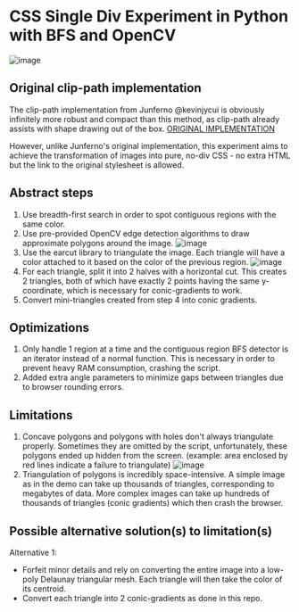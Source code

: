 # CSS Single Div Experiment in Python with BFS and OpenCV
![image](https://github.com/khanhtranngoccva/css-single-div-experiment/assets/61155608/ba086a26-815c-4b82-9a96-d140bf5a173d)

## Original clip-path implementation
The clip-path implementation from Junferno @kevinjycui is obviously infinitely more robust and compact than this method, as clip-path already assists with shape drawing out of the box. 
<a href="https://github.com/junferno/css-video">ORIGINAL IMPLEMENTATION</a>

However, unlike Junferno's original implementation, this experiment aims to achieve the transformation of images into pure, no-div CSS - no extra HTML but the link to the original stylesheet is allowed.

## Abstract steps
1. Use breadth-first search in order to spot contiguous regions with the same color.
2. Use pre-provided OpenCV edge detection algorithms to draw approximate polygons around the image.
![image](https://github.com/khanhtranngoccva/css-single-div-experiment/assets/61155608/28e604f2-6fb2-4697-b459-f9ee4e98d397)
3. Use the earcut library to triangulate the image. Each triangle will have a color attached to it based on the color of the previous region.
![image](https://github.com/khanhtranngoccva/css-single-div-experiment/assets/61155608/11eeb57a-e6af-4a48-9009-87d1504205d0)
4. For each triangle, split it into 2 halves with a horizontal cut. This creates 2 triangles, both of which have exactly 2 points having the same y-coordinate, which is necessary for conic-gradients to work.
5. Convert mini-triangles created from step 4 into conic gradients.

## Optimizations
1. Only handle 1 region at a time and the contiguous region BFS detector is an iterator instead of a normal function. This is necessary in order to prevent heavy RAM consumption, crashing the script.
2. Added extra angle parameters to minimize gaps between triangles due to browser rounding errors.

## Limitations
1. Concave polygons and polygons with holes don't always triangulate properly. Sometimes they are omitted by the script, unfortunately, these polygons ended up hidden from the screen. (example: area enclosed by red lines indicate a failure to triangulate)
![image](https://github.com/khanhtranngoccva/css-single-div-experiment/assets/61155608/0f6ce527-f372-4822-b5ee-ded440f59a60)
2. Triangulation of polygons is incredibly space-intensive. A simple image as in the demo can take up thousands of triangles, corresponding to megabytes of data. More complex images can take up
hundreds of thousands of triangles (conic gradients) which then crash the browser.

## Possible alternative solution(s) to limitation(s)
Alternative 1: 
* Forfeit minor details and rely on converting the entire image into a low-poly Delaunay triangular mesh. Each triangle will then take the color of its centroid.
* Convert each triangle into 2 conic-gradients as done in this repo.
